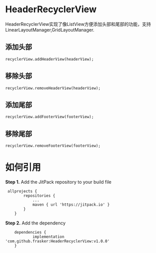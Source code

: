 # HeaderRecyclerView

HeaderRecyclerView实现了像ListView方便添加头部和尾部的功能，支持LinearLayoutManager,GridLayoutManager.
## 添加头部
```
recyclerView.addHeaderView(headerView);  
```
## 移除头部
```
recyclerView.removeHeaderView(headerView);  
```
## 添加尾部
```
recyclerView.addFooterView(footerView);  
```
## 移除尾部
```
recyclerView.removeFooterView(footerView);  
```
# 如何引用
**Step 1.** Add the JitPack repository to your build file
```
 allprojects {
		repositories {
			...
			maven { url 'https://jitpack.io' }
		}
	}
```
**Step 2.** Add the dependency
```
	dependencies {
	        implementation 'com.github.frasker:HeaderRecyclerView:v1.0.0'
	}
```
